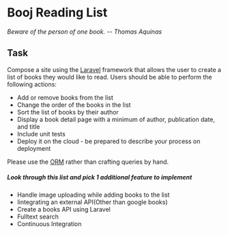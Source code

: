 # Booj Reading List
*Beware of the person of one book. -- Thomas Aquinas*
## Task
Compose a site using the [Laravel](https://laravel.com/) framework that allows the user to create a list of books they would like to read. Users should be able to perform the following actions:
* Add or remove books from the list
* Change the order of the books in the list
* Sort the list of books by their author
* Display a book detail page with a minimum of author, publication date, and title
* Include unit tests
* Deploy it on the cloud - be prepared to describe your process on deployment

Please use the [ORM](https://laravel.com/docs/5.6/eloquent) rather than crafting queries by hand. 

##### Look through this list and pick 1 additional feature to implement

* Handle image uploading while adding books to the list
* Iintegrating an external API(Other than google books)
* Create a books API using Laravel
* Fulltext search
* Continuous Integration

